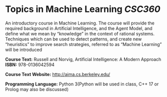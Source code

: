 # Topics in Machine Learning *CSC360*

An introductory course in Machine Learning.  The course will provide the required background in Artificial Intelligence, and the Agent Model, and define what we mean by “knowledge” in the context of rational systems.  Techniques which can be used to detect patterns, and create new “heuristics” to improve search strategies, referred to as “Machine Learning” will be introduced

**Course Text:** Russell and Norvig, Artificial Intelligence: A Modern Approach **ISBN:** 978-0136042594

**Course Text Website:** http://aima.cs.berkeley.edu/

**Programming Language:** Python 3(Python will be used in class, C++ 17 or Prolog may also be discussed)
